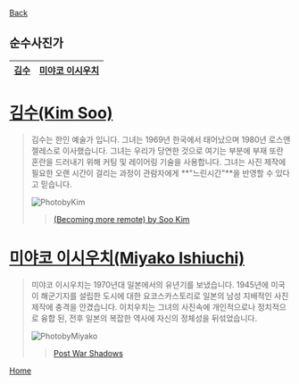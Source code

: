 <a name=Home>

[Back][]



## 순수사진가


[Back]:https://github.com/GeekInTheClass/PhotographerCategorization/blob/master/README.md
[PhotobyKim]: http://sff.org/wp-content/uploads/2013/12/Soo-Kim_Becoming_more_remote.jpg
[(Becoming more remote) by Soo Kim]: http://sff.org/the-san-francisco-foundation-names-kim-winner-of-the-2013-john-gutmann-photography-fellowship/

[PhotobyMiyako]: http://www.getty.edu/art/exhibitions/ishiuchi/images/3_gm_35283901_x1024.jpg
[Post War Shadows]:http://www.getty.edu/art/exhibitions/ishiuchi/

<a href=#Kim>김수</a> | <a href=#Miyako>미야코 이시우치</a> |
---|---

<a name="Kim">

# [김수(Kim Soo)](https://en.wikipedia.org/wiki/Soo_Kim)

>김수는 한인 예술가 입니다. 그녀는 1969년 한국에서 태어났으며 1980년 로스앤젤레스로 이사했습니다. 그녀는 우리가 당연한 것으로 여기는 부분에 부재 또란 혼란을 드러내기 위해 커팅 및 레이어링 기술을 사용합니다. 그녀는 사진 제작에 필요한 오랜 시간이 걸리는 과정이 관람자에게 **"느린시간"**을 반영할 수 있다고 믿습니다.
>
>![PhotobyKim][]
>
>>[(Becoming more remote) by Soo Kim][]


<a name="Miyako">

# [미야코 이시우치(Miyako Ishiuchi)](https://en.wikipedia.org/wiki/Miyako_Ishiuchi)

>미야코 이시우치는 1970년대 일본에서의 유년기를 보냈습니다. 1945년에 미국이 해군기지를 설립한 도시에 대한 요코스카스토리로 일본의 남성 지배적인 사진제작에 충격을 안겼습니다. 이치우치는 그녀의 사진속에 개인적으로나 정치적으로 융합 된, 전후 일본의 복잡한 역사에 자신의 정체성을 뒤섞었습니다.
>
>![PhotobyMiyako][]
>>[Post War Shadows][]


<a href=#Home>Home</a>
